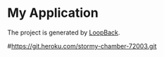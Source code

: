 # My Application

The project is generated by [LoopBack](http://loopback.io).


#https://git.heroku.com/stormy-chamber-72003.git